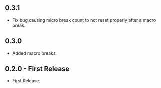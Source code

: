 ## 0.3.1
* Fix bug causing micro break count to not reset properly after a macro break.

## 0.3.0
* Added macro breaks.

## 0.2.0 - First Release
* First Release.
